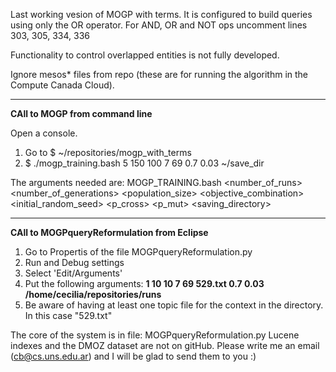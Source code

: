 
Last working vesion of MOGP with terms.
It is configured to build queries using only the OR operator.
For AND, OR and NOT ops uncomment lines 303, 305, 334, 336

Functionality to control overlapped entities is not fully developed.

Ignore mesos* files from repo (these are for running the algorithm in the Compute Canada Cloud).


---

**CAll to MOGP from command line**

Open a console. 

1. Go to $ ~/repositories/mogp_with_terms
2. $ ./mogp_training.bash 5 150 100 7 69 0.7 0.03 ~/save_dir

The arguments needed are:
MOGP_TRAINING.bash <number_of_runs> <number_of_generations> <population_size> <objective_combination> <initial_random_seed> <p_cross> <p_mut> <saving_directory>



---

**CAll to MOGPqueryReformulation from Eclipse**


1. Go to Propertis of the file MOGPqueryReformulation.py
2. Run and Debug settings
3. Select 'Edit/Arguments'
4. Put the following arguments: **1 10 10 7 69 529.txt 0.7 0.03 /home/cecilia/repositories/runs**
5. Be aware of having at least one topic file for the context in the directory. In this case "529.txt"


The core of the system is in file: MOGPqueryReformulation.py
Lucene indexes and the DMOZ dataset are not on gitHub. Please write me an email (cb@cs.uns.edu.ar) and I will be glad to send them to you :)
